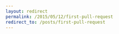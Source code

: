 ```yaml
---
layout: redirect
permalink: /2015/05/12/first-pull-request
redirect_to: /posts/first-pull-request
---
```

